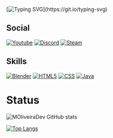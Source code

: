
[![Typing SVG](https://readme-typing-svg.demolab.com?font=roboto&size=25&pause=5000&color=F7D4BD&background=FF170900&width=502&height=57&lines=Hello%2C+my+name+is+Maicon+Oliver;I+have+18+yeas+old;I'm+a+fan+game+developer+at+game+jolt+;and+I'm+starting+my+career+as+a+programmer.)](https://git.io/typing-svg)

## Social 

[![Youtube](https://img.shields.io/badge/YouTube-FF0000?style=for-the-badge&logo=youtube&logoColor=white)](https://www.youtube.com/@maicon.pk3125) [![Discord](https://img.shields.io/badge/Discord-7289DA?style=for-the-badge&logo=discord&logoColor=white)](https://discord.com/users/themankok) [![Steam](https://img.shields.io/badge/Steam-000000?style=for-the-badge&logo=steam&logoColor=white)](https://steamcommunity.com/profiles/76561199239195951/)

## Skills

[![Blender](https://img.shields.io/badge/blender-%23F5792A.svg?style=for-the-badge&logo=blender&logoColor=white)](https://www.blender.org/) [![HTML5](https://img.shields.io/badge/HTML5-E34F26?style=for-the-badge&logo=html5&logoColor=white)](https://developer.mozilla.org/en-US/docs/Glossary/HTML5/) [![CSS](https://img.shields.io/badge/CSS3-1572B6?style=for-the-badge&logo=css3&logoColor=white)](https://developer.mozilla.org/en-US/docs/Web/CSS) [![Java](https://img.shields.io/badge/Java-ED8B00?style=for-the-badge&logo=openjdk&logoColor=whitehttps://img.shields.io/badge/blender-%23F5792A.svg?style=for-the-badge&logo=blender&logoColor=whit)](https://www.oracle.com/br/java/technologies/downloads/)

# Status

![MOliveiraDev GitHub stats](https://github-readme-stats.vercel.app/api?username=MOliveiraDev&show_icons=true&theme=dracula)

[![Top Langs](https://github-readme-stats.vercel.app/api/top-langs/?username=MOliveiraDev)](https://github.com/MOliveiraDev/github-readme-stats)


